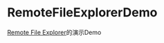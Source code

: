 # RemoteFileExplorerDemo
[Remote File Explorer](https://github.com/iwiniwin/unity-remote-file-explorer)的演示Demo
